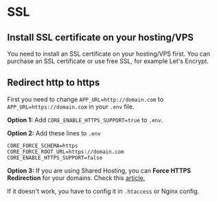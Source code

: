 # SSL

## Install SSL certificate on your hosting/VPS

You need to install an SSL certificate on your hosting/VPS first. You can purchase an SSL certificate or use free SSL,
for example Let's Encrypt.

## Redirect http to https

First you need to change `APP_URL=http://domain.com` to `APP_URL=https://domain.com` in your `.env` file.

**Option 1:** Add `CORE_ENABLE_HTTPS_SUPPORT=true` to `.env`.

**Option 2:** Add these lines to `.env`

```dotenv
CORE_FORCE_SCHEMA=https
CORE_FORCE_ROOT_URL=https://domain.com
CORE_ENABLE_HTTPS_SUPPORT=false
```

**Option 3:** If you are using Shared Hosting, you can **Force HTTPS Redirection** for your domains. Check
this <a target="_blank" href="https://blog.cpanel.com/force-https-redirection/#:~:text=In%20the%20Domains%20interface%20in,HTTPS)%20with%20a%20toggle%20switch">
article.</a>

If it doesn't work, you have to config it in `.htaccess` or Nginx config.